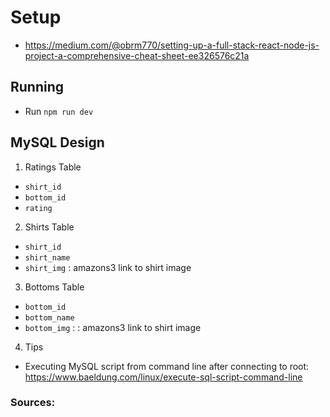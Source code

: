 # Setup 
- https://medium.com/@obrm770/setting-up-a-full-stack-react-node-js-project-a-comprehensive-cheat-sheet-ee326576c21a

## Running
- Run `npm run dev` 

## MySQL Design
1. Ratings Table
- `shirt_id`
- `bottom_id`
- `rating`

2. Shirts Table
- `shirt_id`
- `shirt_name`
- `shirt_img` : amazons3 link to shirt image

3. Bottoms Table
- `bottom_id`
- `bottom_name`
- `bottom_img` : : amazons3 link to shirt image

4. Tips
- Executing MySQL script from command line after connecting to root: https://www.baeldung.com/linux/execute-sql-script-command-line 

### Sources: